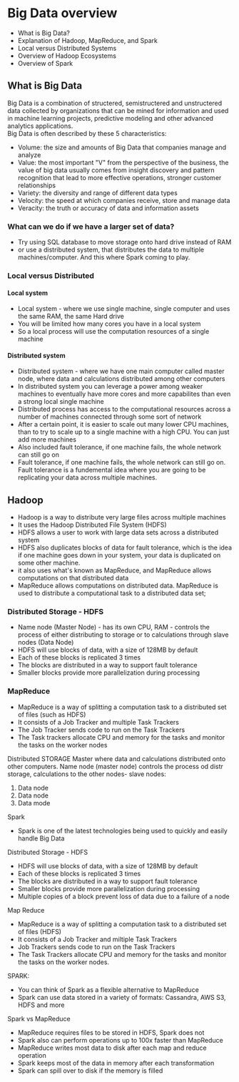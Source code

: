 
# Big Data overview
* What is Big Data?
* Explanation of Hadoop, MapReduce, and Spark
* Local versus Distributed Systems
* Overview of Hadoop Ecosystems
* Overview of Spark

## What is Big Data
Big Data is a combination of structered, semistructered and unstructered data collected by organizations that can be mined for information and used in machine learning projects, predictive modeling and other advanced analytics applications.   
Big Data is often described by these 5 characteristics:
* Volume: the size and amounts of Big Data that companies manage and analyze
* Value: the most important "V" from the perspective of the business, the value of big data usually comes from insight discovery and pattern recognition that lead to more effective operations, stronger customer relationships
* Variety: the diversity and range of different data types
* Velocity: the speed at which companies receive, store and manage data
* Veracity: the truth or accuracy of data and information assets

### What can we do if we have a larger set of data?
* Try using SQL database to move storage onto hard drive instead of RAM
* or use a distributed system, that distributes the data to multiple machines/computer. And this where Spark coming to play.

### Local versus Distributed
#### Local system
* Local system - where we use single machine, single computer and uses the same RAM, the same Hard drive 
* You will be limited how many cores you have in a local system 
* So a local process will use the computation resources of a single machine
#### Distributed system 
* Distributed system - where we have one main computer called master node, where data and calculations distributed among other computers 
* In distributed system you can leverage a power among weaker machines to eventually have more cores and more capabilites than even a strong local single machine
* Distributed process has access to the computational resources across a number of machines connected through some sort of network
* After a certain point, it is easier to scale out many lower CPU machines, than to try to scale up to a single machine with a high CPU. You can just add more machines
* Also included fault tolerance, if one machine fails, the whole network can still go on
* Fault tolerance, if one machine fails, the whole network can still go on. Fault tolerance is a fundemental idea where you are going to be replicating your data across multiple machines.

## Hadoop
* Hadoop is a way to distribute very large files across multiple machines
* It uses the Hadoop Distributed File System (HDFS)
* HDFS allows a user to work with large data sets across a distributed system
* HDFS also duplicates blocks of data for fault tolerance, which is the idea if one machine goes down in your system, your data is duplicated on some other machine.
* it also uses what's known as MapReduce, and MapReduce allows computations on that distributed data
* MapReduce allows computations on distributed data. MapReduce is used to distribute a computational task to a distributed data set; 
### Distributed Storage - HDFS
* Name node (Master Node) - has its own CPU, RAM - controls the process of either distributing to storage or to calculations through slave nodes (Data Node)
* HDFS will use blocks of data, with a size of 128MB by default
* Each of these blocks is replicated 3 times
* The blocks are distributed in a way to support fault tolerance
* Smaller blocks provide more parallelization during processing
### MapReduce
* MapReduce is a way of splitting a computation task to a distributed set of files (such as HDFS)
* It consists of a Job Tracker and multiple Task Trackers
* The Job Tracker sends code to run on the Task Trackers
* The Task trackers allocate CPU and memory for the tasks and monitor the tasks on the worker nodes







Distributed STORAGE
Master where data and calculations distributed onto other computers.
Name node (master node) controls the process od distr storage, calculations to the other nodes- slave nodes:
1. Data node
2. Data node
3. Data mode

Spark
* Spark is one of the latest technologies being used to quickly and easily handle Big Data

Distributed Storage - HDFS
* HDFS will use blocks of data, with a size of 128MB by default
* Each of these blocks is replicated 3 times
* The blocks are distributed in a way to support fault tolerance
* Smaller blocks provide more parallelization during processing
* Multiple copies of a block prevent loss of data due to a failure of a node

Map Reduce
* MapReduce is a way of splitting a computation task to a distributed set of files (HDFS)
* It consists of a Job Tracker and miltiple Task Trackers
* Job Trackers sends code to run on the Task Trackers
* The Task Trackers allocate CPU and memory for the tasks and monitor the tasks on the worker nodes. 

SPARK:
* You can think of Spark as a flexible alternative to MapReduce
* Spark can use data stored in a variety of formats: Cassandra, AWS S3, HDFS and more

 Spark vs MapReduce
 * MapReduce requires files to be stored in HDFS, Spark does not
 * Spark also can perform operations up to 100x faster than MapReduce
 * MapReduce writes most data to disk after each map and reduce operation
 * Spark keeps most of the data in memory after each transformation
 * Spark can spill over to disk if the memory is filled


